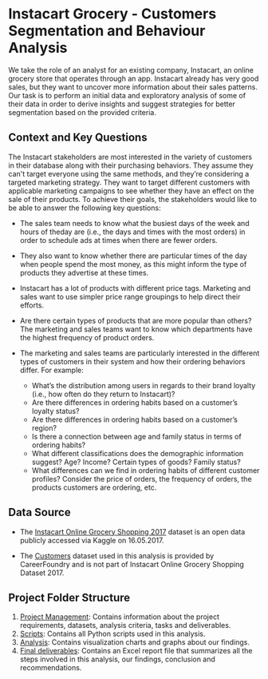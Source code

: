 # Instacart Grocery - Customers Segmentation and Behaviour Analysis

We take the role of an analyst for an existing company, Instacart, an online grocery store that operates through an app. Instacart already has very good sales, but they want to uncover more information about their sales patterns. 
Our task is to perform an initial data and exploratory analysis of some of their data in order to derive insights and suggest strategies for better segmentation based on the provided criteria.

## Context and Key Questions
The Instacart stakeholders are most interested in the variety of customers in their database along with their purchasing behaviors. They assume they can't target everyone using the same methods, and they’re considering a targeted marketing strategy. They want to target different customers with applicable marketing campaigns to see whether they have an effect on the sale of their products. To achieve their goals, the stakeholders would like to be able to answer the following key questions:

* The sales team needs to know what the busiest days of the week and hours of theday are (i.e., the days and times with the most orders) in order to schedule ads at times when there are fewer orders.
* They also want to know whether there are particular times of the day when people spend the most money, as this might inform the type of products they advertise at these times.
* Instacart has a lot of products with different price tags. Marketing and sales want to use simpler price range groupings to help direct their efforts.
* Are there certain types of products that are more popular than others? The marketing and sales teams want to know which departments have the highest frequency of product orders.
* The marketing and sales teams are particularly interested in the different types of customers in their system and how their ordering behaviors differ. For example:

  * What’s the distribution among users in regards to their brand loyalty (i.e., how often do they return to Instacart)?
  * Are there differences in ordering habits based on a customer’s loyalty status?
  * Are there differences in ordering habits based on a customer’s region?
  * Is there a connection between age and family status in terms of ordering habits?
  * What different classifications does the demographic information suggest? Age? Income? Certain types of goods? Family status?
  * What differences can we find in ordering habits of different customer profiles? Consider the price of orders, the frequency of orders, the products customers are ordering, etc.

## Data Source
* The <a href="https://www.kaggle.com/c/instacart-market-basket-analysis"> Instacart Online Grocery Shopping 2017</a> dataset is an open data publicly accessed via Kaggle on 16.05.2017.

* The <a href="https://drive.google.com/file/d/1vBVXXVRJl6BcGdan9VggcbgoRXz8Vhn6/view?usp=drive_link">Customers</a> dataset used in this analysis is provided by CareerFoundry and is not part of Instacart Online Grocery Shopping Dataset 2017.

## Project Folder Structure
1. <ins>Project Management</ins>: Contains information about the project requirements, datasets, analysis criteria, tasks and deliverables.
2. <ins>Scripts</ins>: Contains all Python scripts used in this analysis.
3. <ins>Analysis</ins>: Contains visualization charts and graphs about our findings.
4. <ins>Final deliverables</ins>: Contains an Excel report file that summarizes all the steps involved in this analysis, our findings, conclusion and recommendations.
